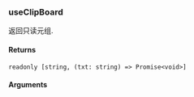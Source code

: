 ### useClipBoard

返回只读元组.

#### Returns
`readonly [string, (txt: string) => Promise<void>]`

#### Arguments
